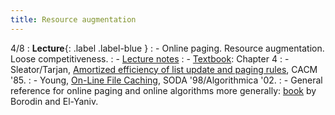 ```yaml
---
title: Resource augmentation
---
```


4/8
: **Lecture**{: .label .label-blue }
: - Online paging. Resource augmentation. Loose competitiveness.
: - [Lecture notes](https://vitercik.github.io/bwca/assets/notes/l3.pdf)
: - [Textbook](https://searchworks.stanford.edu/view/13773968): Chapter 4
: - Sleator/Tarjan, [Amortized efficiency of list update and paging rules](https://dl.acm.org/doi/10.1145/2786.2793), CACM '85.
: - Young, [On-Line File Caching](https://www.cs.ucr.edu/~neal/Young02Online.pdf), SODA '98/Algorithmica '02.
: - General reference for online paging and online algorithms more generally: [book](https://searchworks.stanford.edu/view/3900223) by Borodin and El-Yaniv.
